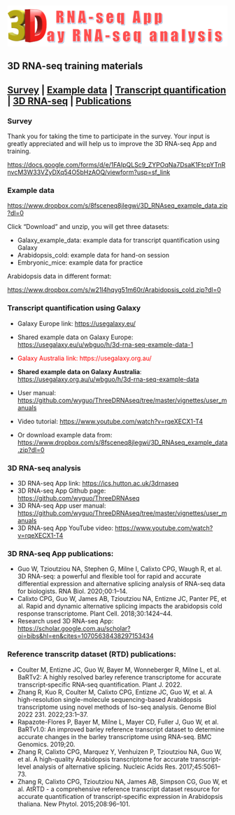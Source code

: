 ![](vignettes/user_manuals/3D_App_figure/logo.png)

## 3D RNA-seq training materials

[**Survey**](#survey) | [**Example data**](#example) | [**Transcript quantification**](#quantification) | [**3D RNA-seq**](#3d) | [**Publications**](#publication)
----------------

<div id="survey"></div>

### Survey

Thank you for taking the time to participate in the survey. Your input is greatly appreciated and will help us to improve the 3D RNA-seq App and training.

https://docs.google.com/forms/d/e/1FAIpQLSc9_ZYPOqNa7DsaK1FtcpYTnRnvcM3W33VZyDXq54O5bHzAOQ/viewform?usp=sf_link

<div id="example"></div>

### Example data

https://www.dropbox.com/s/8fsceneq8jlegwi/3D_RNAseq_example_data.zip?dl=0 

Click “Download” and unzip, you will get three datasets:

  - Galaxy_example_data: example data for transcript quantification using Galaxy
  - Arabidopsis_cold: example data for hand-on session
  - Embryonic_mice: example data for practice

Arabidopsis data in different format:

https://www.dropbox.com/s/w21l4hqyg51m60r/Arabidopsis_cold.zip?dl=0


<div id="quantification"></div>

### Transcript quantification using Galaxy

  - Galaxy Europe link: https://usegalaxy.eu/ 
  - Shared example data on Galaxy Europe: https://usegalaxy.eu/u/wbguo/h/3d-rna-seq-example-data-1
  - <p style='color:red'>Galaxy Australia link: https://usegalaxy.org.au/ </p>
  - **Shared example data on Galaxy Australia**: https://usegalaxy.org.au/u/wbguo/h/3d-rna-seq-example-data
  - User manual: https://github.com/wyguo/ThreeDRNAseq/tree/master/vignettes/user_manuals
  - Video tutorial: https://www.youtube.com/watch?v=rqeXECX1-T4

  - Or download example data from: https://www.dropbox.com/s/8fsceneq8jlegwi/3D_RNAseq_example_data.zip?dl=0 

<div id="3d"></div>
  
### 3D RNA-seq analysis

  - 3D RNA-seq App link: https://ics.hutton.ac.uk/3drnaseq
  - 3D RNA-seq App Github page: https://github.com/wyguo/ThreeDRNAseq 
  - 3D RNA-seq App user manual: https://github.com/wyguo/ThreeDRNAseq/tree/master/vignettes/user_manuals
  - 3D RNA-seq App YouTube video: https://www.youtube.com/watch?v=rqeXECX1-T4 



### 3D RNA-seq App publications:

  - Guo W, Tzioutziou NA, Stephen G, Milne I, Calixto CPG, Waugh R, et al. 3D RNA-seq: a powerful and flexible tool for rapid and accurate differential expression and alternative splicing analysis of RNA-seq data for biologists. RNA Biol. 2020;00:1–14. 
  - Calixto CPG, Guo W, James AB, Tzioutziou NA, Entizne JC, Panter PE, et al. Rapid and dynamic alternative splicing impacts the arabidopsis cold response transcriptome. Plant Cell. 2018;30:1424–44.
  - Research used 3D RNA-seq App: https://scholar.google.com.au/scholar?oi=bibs&hl=en&cites=10705638438297153434

<div id="publication"></div>

### Reference transcritp dataset (RTD) publications:
  
  - Coulter M, Entizne JC, Guo W, Bayer M, Wonneberger R, Milne L, et al. BaRTv2: A highly resolved barley reference transcriptome for accurate transcript‐specific RNA‐seq quantification. Plant J. 2022. 
  - Zhang R, Kuo R, Coulter M, Calixto CPG, Entizne JC, Guo W, et al. A high-resolution single-molecule sequencing-based Arabidopsis transcriptome using novel methods of Iso-seq analysis. Genome Biol 2022 231. 2022;23:1–37. 
  - Rapazote-Flores P, Bayer M, Milne L, Mayer CD, Fuller J, Guo W, et al. BaRTv1.0: An improved barley reference transcript dataset to determine accurate changes in the barley transcriptome using RNA-seq. BMC Genomics. 2019;20.
  - Zhang R, Calixto CPG, Marquez Y, Venhuizen P, Tzioutziou NA, Guo W, et al. A high-quality Arabidopsis transcriptome for accurate transcript-level analysis of alternative splicing. Nucleic Acids Res. 2017;45:5061–73. 
  - Zhang R, Calixto CPG, Tzioutziou NA, James AB, Simpson CG, Guo W, et al. AtRTD - a comprehensive reference transcript dataset resource for accurate quantification of transcript-specific expression in Arabidopsis thaliana. New Phytol. 2015;208:96–101. 
